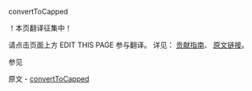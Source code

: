  convertToCapped

 ！本页翻译征集中！

请点击页面上方 EDIT THIS PAGE 参与翻译。
详见：
[贡献指南]( https://github.com/JinMuInfo/MongoDB-Manual-zh/blob/master/CONTRIBUTING.md )、
[原文链接](  https://docs.mongodb.com/manual/reference/command/convertToCapped/  )。

 参见

原文 - [convertToCapped]( https://docs.mongodb.com/manual/reference/command/convertToCapped/ )


